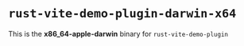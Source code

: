 # `rust-vite-demo-plugin-darwin-x64`

This is the **x86_64-apple-darwin** binary for `rust-vite-demo-plugin`
